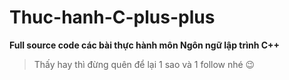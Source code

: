 # Thuc-hanh-C-plus-plus

**Full source code các bài thực hành môn Ngôn ngữ lập trình C++**

> Thấy hay thì đừng quên để lại 1 sao và 1 follow nhé 😉
